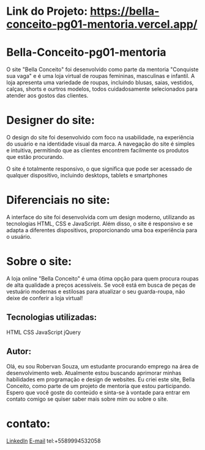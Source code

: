 # Link do Projeto: https://bella-conceito-pg01-mentoria.vercel.app/

# Bella-Conceito-pg01-mentoria
O site "Bella Conceito" foi desenvolvido como parte da mentoria "Conquiste sua vaga" e é uma loja virtual de roupas femininas, masculinas e infantil. A loja apresenta uma variedade de roupas, incluindo blusas, saias, vestidos, calças, shorts e ourtros modelos, todos cuidadosamente selecionados para atender aos gostos das clientes.

# Designer do site: 
O design do site foi desenvolvido com foco na usabilidade, na experiência do usuário e na identidade visual da marca. A navegação do site é simples e intuitiva, permitindo que as clientes encontrem facilmente os produtos que estão procurando.

O site é totalmente responsivo, o que significa que pode ser acessado de qualquer dispositivo, incluindo desktops, tablets e smartphones
# Diferenciais no site: 
A interface do site foi desenvolvida com um design moderno, utilizando as tecnologias HTML, CSS e JavaScript. Além disso, o site é responsivo e se adapta a diferentes dispositivos, proporcionando uma boa experiência para o usuário.

# Sobre o site: 
A loja online "Bella Conceito" é uma ótima opção para quem procura roupas de alta qualidade a preços acessíveis. Se você está em busca de peças de vestuário modernas e estilosas para atualizar o seu guarda-roupa, não deixe de conferir a loja virtual!

## Tecnologias utilizadas:
HTML
CSS
JavaScript
jQuery


## Autor:
Olá, eu sou Robervan Souza, um estudante procurando emprego na área de desenvolvimento web. Atualmente estou buscando aprimorar minhas habilidades em programação e design de websites. Eu criei este site, Bella Conceito, como parte de um projeto de mentoria que estou participando. Espero que você goste do conteúdo e sinta-se à vontade para entrar em contato comigo se quiser saber mais sobre mim ou sobre o site.

# contato:
[LinkedIn](https://www.linkedin.com/in/robervan-souza/)
[E-mail](mailto:rob.robervan@hotmail.com)
tel:+5589994532058
